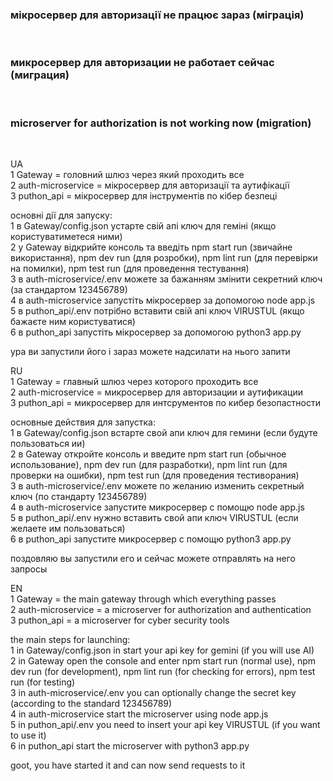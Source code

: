 <h3>мікросервер для авторизації не працює зараз (міграція)</h3><br>
<h3>микросервер для авторизации не работает сейчас (миграция)</h3><br>
<h3>microserver for authorization is not working now (migration)</h3><br>

UA<br>
1 Gateway = головний шлюз через який проходить все<br>
2 auth-microservice = мікросервер для авторизації та аутифікації<br>
3 puthon_api = мікросервер для інструментів по кібер безпеці<br>

основні дії для запуску:<br>
1 в Gateway/config.json устарте свій апі ключ для геміні (якщо користуватиметеся ними)<br>
2 у Gateway відкрийте консоль та введіть npm start run (звичайне використання), npm dev run (для розробки), npm lint run (для перевірки на помилки), npm test run (для проведення тестування)<br>
3 в auth-microservice/.env можете за бажанням змінити секретний ключ (за стандартом 123456789)<br>
4 в auth-microservice запустіть мікросервер за допомогою node app.js<br>
5 в puthon_api/.env потрібно вставити свій апі ключ VIRUSTUL (якщо бажаєте ним користуватися)<br>
6 в puthon_api запустіть мікросервер за допомогою python3 app.py<br>

ура ви запустили його і зараз можете надсилати на нього запити<br>


RU<br>
1 Gateway = главный шлюз через которого проходить все<br>
2 auth-microservice = микросервер для авторизации и аутификации<br>
3 puthon_api = микросервер для интсрументов по кибер безопастности<br>

основные действия для запустка:<br>
1 в Gateway/config.json встарте свой апи ключ для гемини (если будуте пользоваться ии)<br>
2 в Gateway откройте консоль и введите npm start run (обычное использование), npm dev run (для разработки), npm lint run (для проверки на ошибки), npm test run (для проведения тестиворания)<br>
3 в auth-microservice/.env можете по желанию изменить секретный ключ (по стандарту 123456789)<br>
4 в auth-microservice запустите микросервер с помощю node app.js<br>
5 в puthon_api/.env нужно вставить свой апи ключ VIRUSTUL (если желаете им пользоваться)<br>
6 в puthon_api запустите микросервер с помощю python3 app.py<br>

поздовляю вы запустили его и сейчас можете отправлять на него запросы<br>

EN<br>
1 Gateway = the main gateway through which everything passes<br>
2 auth-microservice = a microserver for authorization and authentication<br>
3 puthon_api = a microserver for cyber security tools<br>

the main steps for launching:<br>
1 in Gateway/config.json in start your api key for gemini (if you will use AI)<br>
2 in Gateway open the console and enter npm start run (normal use), npm dev run (for development), npm lint run (for checking for errors), npm test run (for testing)<br>
3 in auth-microservice/.env you can optionally change the secret key (according to the standard 123456789)<br>
4 in auth-microservice start the microserver using node app.js<br>
5 in puthon_api/.env you need to insert your api key VIRUSTUL (if you want to use it)<br>
6 in puthon_api start the microserver with python3 app.py<br>

goot, you have started it and can now send requests to it<br>

